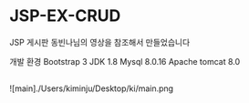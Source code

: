 # JSP-EX-CRUD
JSP 게시판
동빈나님의 영상을 참조해서 만들었습니다

개발 환경
Bootstrap 3
JDK 1.8
Mysql 8.0.16
Apache tomcat 8.0

##
![main]./Users/kiminju/Desktop/ki/main.png 
